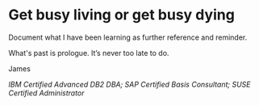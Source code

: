 # Get busy living or get busy dying

Document what I have been learning as further reference and reminder. 

What's past is prologue. It’s never too late to do. 

James

*IBM Certified Advanced DB2 DBA; SAP Certified Basis Consultant; SUSE Certified Administrator*
